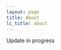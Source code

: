 ```yaml
---
layout: page
title: About
lc_title: about
---
```


Update in progress

<!-- ![CPS](http://cstarkjp.github.io/TBD.jpg) -->
